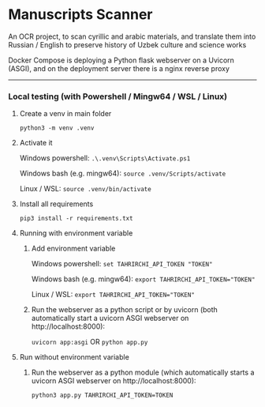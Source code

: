 # Manuscripts Scanner

An OCR project, to scan cyrillic and arabic materials, and translate them into Russian / English to preserve history of Uzbek culture and science works

Docker Compose is deploying a Python flask webserver on a Uvicorn (ASGI), and on the deployment server there is a nginx reverse proxy

-----

### Local testing (with Powershell / Mingw64 / WSL / Linux)

1. Create a venv in main folder

    `python3 -m venv .venv`

2. Activate it

    Windows powershell: `.\.venv\Scripts\Activate.ps1`

    Windows bash (e.g. mingw64): `source .venv/Scripts/activate`

    Linux / WSL: `source .venv/bin/activate`

3. Install all requirements

    `pip3 install -r requirements.txt`

4. Running with environment variable

    1. Add environment variable

        Windows powershell: `set TAHRIRCHI_API_TOKEN "TOKEN"`

        Windows bash (e.g. mingw64): `export TAHRIRCHI_API_TOKEN="TOKEN"`

        Linux / WSL: `export TAHRIRCHI_API_TOKEN="TOKEN"`

    2. Run the webserver as a python script or by uvicorn (both automatically start a uvicorn ASGI webserver on http://localhost:8000):
        
        `uvicorn app:asgi` OR `python app.py`

6. Run without environment variable

    1. Run the webserver as a python module (which automatically starts a uvicorn ASGI webserver on http://localhost:8000):
        
        `python3 app.py TAHRIRCHI_API_TOKEN=TOKEN`

